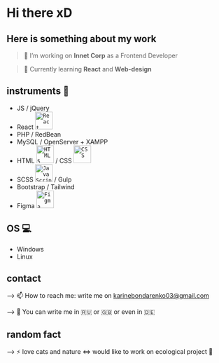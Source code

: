 # Hi there xD

## Here is something about my work

>🔭 I’m working on **Innet Corp** as a Frontend Developer

> 🌱 Currently learning **React** and **Web-design**


## instruments :construction:


<!-- [![Top Langs](https://github-readme-stats.vercel.app/api/top-langs/?username=LivingTribunal18&layout=compact)](https://github.com/anuraghazra/github-readme-stats)
 -->

- JS / jQuery
- React <code><img alt="React" width="40px" src="https://cdn.worldvectorlogo.com/logos/react.svg" /></code>
- PHP / RedBean
- MySQL / OpenServer + XAMPP 
- HTML <code><img alt="HTML5" width="40px" src="https://image.flaticon.com/icons/svg/226/226269.svg" /></code> / CSS <code><img alt="CSS" width="40px" src="https://image.flaticon.com/icons/svg/732/732190.svg" /></code>
- SCSS <code><img alt="JavaScript" width="40px" src="https://cdn.worldvectorlogo.com/logos/javascript.svg" /></code> / Gulp
- Bootstrap / Tailwind
- Figma <code><img alt="Figma" width="40px" height="40px" src="https://cdn.worldvectorlogo.com/logos/figma-1.svg" /></code>


## OS :computer:
- Windows
- Linux


## contact
--> 📫 How to reach me: write me on karinebondarenko03@gmail.com

--> :round_pushpin: You can write me in  :ru:  or  :gb:  or  even in  :de:


## random fact
--> ⚡ love cats and nature <=> would like to work on ecological project :evergreen_tree:

